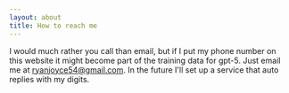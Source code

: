 ```yaml
---
layout: about
title: How to reach me
---
```


I would much rather you call than email, but if I put my phone number on this website it might become part of the training data for gpt-5. Just email me at ryanjoyce54@gmail.com. In the future I'll set up a service that auto replies with my digits.
